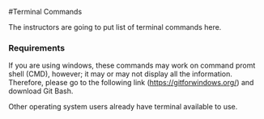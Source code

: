 #Terminal Commands

The instructors are going to put list of terminal commands here.

### Requirements

If you are using windows, these commands may work on command promt shell (CMD), however; it may or may not display all the information.
Therefore, please go to the following link (https://gitforwindows.org/) and download Git Bash.

Other operating system users already have terminal available to use.

